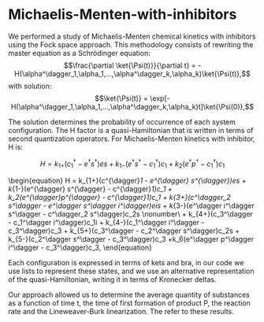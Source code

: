 # Michaelis-Menten-with-inhibitors
We performed a study of Michaelis-Menten chemical kinetics with inhibitors using the Fock space approach. This methodology consists of rewriting the master equation as a Schrödinger equation:
$$\frac{\partial \ket{\Psi(t)}}{\partial t} = -H(\alpha^\dagger_1,\alpha_1,...,\alpha^\dagger_k,\alpha_k)\ket{\Psi(t)},$$
with solution:
$$\ket{\Psi(t)} = \exp[-H(\alpha^\dagger_1,\alpha_1,...,\alpha^\dagger_k,\alpha_k)t]\ket{\Psi(0)},$$

The solution determines the probability of occurrence of each system configuration. The H factor is a quasi-Hamiltonian that is written in terms of second quantization operators. For Michaelis-Menten kinetics with inhibitor, H is:

$$H = k_{1+}(c^{\dagger}_1 - e^{\dagger} s^{\dagger})es + k_{1-}(e^{\dagger} s^{\dagger} - c^{\dagger}_1)c_1 + k_2(e^{\dagger}p^{\dagger} - c^{\dagger}_1)c_1$$

\begin{equation}
    H = k_{1+}(c^{\dagger}_1 - e^{\dagger} s^{\dagger})es + k_{1-}(e^{\dagger} s^{\dagger} - c^{\dagger}_1)c_1 + k_2(e^{\dagger}p^{\dagger} - c^{\dagger}_1)c_1 + k_{3+}(c^\dagger_2 s^\dagger - e^\dagger s^\dagger  i^\dagger)eis + k_{3-}(e^\dagger i^\dagger s^\dagger - c^\dagger_2 s^\dagger)c_2s \nonumber\\
    + k_{4+}(c_3^\dagger - c_1^\dagger i^\dagger)c_1i + k_{4-}(c_1^\dagger i^\dagger - c_3^\dagger)c_3 + k_{5+}(c_3^\dagger - c_2^\dagger s^\dagger)c_2s + k_{5-}(c_2^\dagger s^\dagger - c_3^\dagger)c_3 +k_6(e^\dagger p^\dagger i^\dagger - c_3^\dagger)c_3,
\end{equation}


Each configuration is expressed in terms of kets and bra, in our code we use lists to represent these states, and we use an alternative representation of the quasi-Hamiltonian, writing it in terms of Kronecker deltas.

Our approach allowed us to determine the average quantity of substances as a function of time t, the time of first formation of product P, the reaction rate and the Lineweaver-Burk linearization. The refer to these results.
